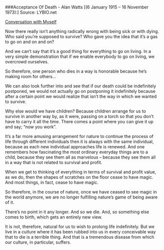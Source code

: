 ###Acceptance Of Death - Alan Watts [(6 January 1915 – 16 November 1973):] Source: LYBIO.net

[Conversation with Myself](https://www.youtube.com/watch?v=qK1BJkBJdtY)


Now there really isn’t anything radically wrong with being sick or with dying. Who said you’re supposed to survive? Who gave you the idea that it’s a gas to go on and on and on?

And we can’t say that it’s a good thing for everything to go on living. In a very simple demonstration that if we enable everybody to go on living, we overcrowd ourselves.

So therefore, one person who dies in a way is honorable because he’s making room for others…

We can also look further into and see that if our death could be indefinitely postponed, we would not actually go on postponing it indefinitely because after a certain point we would realize that isn’t the way in which we wanted to survive.

Why else would we have children? Because children arrange for us to survive in another way by, as it were, passing on a torch so that you don’t have to carry it all the time. There comes a point where you can give it up and say; “now you work”.

It’s a far more amusing arrangement for nature to continue the process of life through different individuals then it is always with the same individual, because as each new individual approaches life is renewed. And one remembers how fascinating the most ordinary everyday things are to a child, because they see them all as marvelous – because they see them all in a way that is not related to survival and profit.

When we get to thinking of everything in terms of survival and profit value, as we do, then the shapes of scratches on the floor cease to have magic. And most things, in fact, cease to have magic.

So therefore, in the course of nature, once we have ceased to see magic in the world anymore, we are no longer fulfilling nature’s game of being aware of it.

There’s no point in it any longer. And so we die. And, so something else comes to birth, which gets an entirely new view.

It is not, therefore, natural for us to wish to prolong life indefinitely. But we live in a culture where it has been rubbed into us in every conceivable way that to die is a terrible thing. And that is a tremendous disease from which our culture, in particular, suffers.